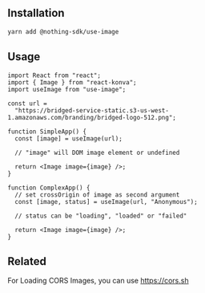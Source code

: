 ## Installation

```sh
yarn add @nothing-sdk/use-image
```

## Usage

```tsx
import React from "react";
import { Image } from "react-konva";
import useImage from "use-image";

const url =
  "https://bridged-service-static.s3-us-west-1.amazonaws.com/branding/bridged-logo-512.png";

function SimpleApp() {
  const [image] = useImage(url);

  // "image" will DOM image element or undefined

  return <Image image={image} />;
}

function ComplexApp() {
  // set crossOrigin of image as second argument
  const [image, status] = useImage(url, "Anonymous");

  // status can be "loading", "loaded" or "failed"

  return <Image image={image} />;
}
```

## Related

For Loading CORS Images, you can use https://cors.sh
